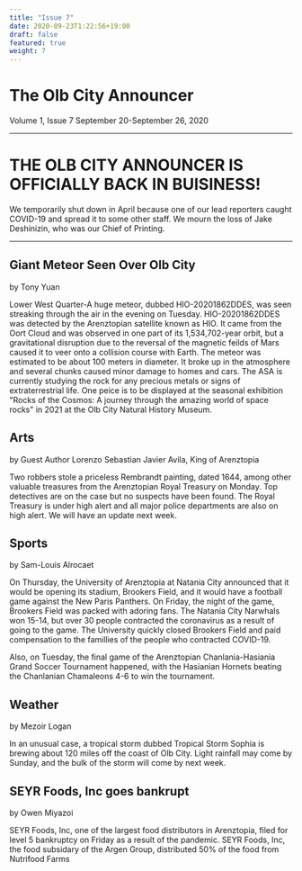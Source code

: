 ```yaml
---
title: "Issue 7"
date: 2020-09-23T1:22:56+19:00
draft: false
featured: true
weight: 7
---
```





# The Olb City Announcer
Volume 1, Issue 7
September 20-September 26, 2020

-----

# THE OLB CITY ANNOUNCER IS OFFICIALLY BACK IN BUISINESS!
We temporarily shut down in April because one of our lead reporters caught COVID-19 and spread it to some other staff. We mourn the loss of Jake Deshinizin, who was our Chief of Printing.

-----

## Giant Meteor Seen Over Olb City
by Tony Yuan    

Lower West Quarter-A huge meteor, dubbed HIO-20201862DDES, was seen streaking through the air in the evening on Tuesday. HIO-20201862DDES was detected by the Arenztopian satellite known as HIO. It came from the Oort Cloud and was observed in one part of its 1,534,702-year orbit, but a gravitational disruption due to the reversal of the magnetic feilds of Mars caused it to veer onto a collision course with Earth. The meteor was estimated to be about 100 meters in diameter. It broke up in the atmosphere and several chunks caused minor damage to homes and cars. The ASA is currently studying the rock for any precious metals or signs of extraterrestrial life. One peice is to be displayed at the seasonal exhibition "Rocks of the Cosmos: A journey through the amazing world of space rocks" in 2021 at the Olb City Natural History Museum.

## Arts
by Guest Author Lorenzo Sebastian Javier Avila, King of Arenztopia

Two robbers stole a priceless Rembrandt painting, dated 1644, among other valuable treasures from the Arenztopian Royal Treasury on Monday. Top detectives are on the case but no suspects have been found. The Royal Treasury is under high alert and all major police departments are also on high alert. We will have an update next week.

## Sports
by Sam-Louis Alrocaet

On Thursday, the University of Arenztopia at Natania City announced that it would be opening its stadium, Brookers Field, and it would have a football game against the New Paris Panthers. On Friday, the night of the game, Brookers Field was packed with adoring fans. The Natania City Narwhals won 15-14, but over 30 people contracted the coronavirus as a result of going to the game. The University quickly closed Brookers Field and paid compensation to the famillies of the people who contracted COVID-19.

Also, on Tuesday, the final game of the Arenztopian Chanlania-Hasiania Grand Soccer Tournament happened, with the Hasianian Hornets beating the Chanlanian Chamaleons 4-6 to win the tournament.

## Weather
by Mezoir Logan

In an unusual case, a tropical storm dubbed Tropical Storm Sophia is brewing about 120 miles off the coast of Olb City. Light rainfall may come by Sunday, and the bulk of the storm will come by next week. 

## SEYR Foods, Inc goes bankrupt
by Owen Miyazoi

SEYR Foods, Inc, one of the largest food distributors in Arenztopia, filed for level 5 bankruptcy on Friday as a result of the pandemic. SEYR Foods, Inc, the food subsidary of the Argen Group, distributed 50% of the food from Nutrifood Farms
